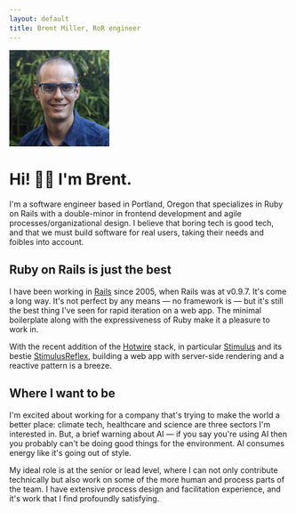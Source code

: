 ```yaml
---
layout: default
title: Brent Miller, RoR engineer
---
```


<img src="images/brent_miller.jpg" width="180" id="headshot">

<h1 id="greeting">Hi! 👋🏼 I'm Brent.</h1>
<p>I'm a software engineer based in Portland, Oregon that specializes in Ruby on Rails with a double-minor in frontend development and agile processes/organizational design. I believe that boring tech is good tech, and that we must build software for real users, taking their needs and foibles into account.</p>

<h2>Ruby on Rails is just the best</h2>

<p>I have been working in <a href="https://rubyonrails.org/">Rails</a> since 2005, when Rails was at v0.9.7. It's come a long way. It's not perfect by any means &mdash; no framework is &mdash; but it's still the best thing I've seen for rapid iteration on a web app. The minimal boilerplate along with the expressiveness of Ruby make it a pleasure to work in.</p>

<p>With the recent addition of the <a href="https://hotwired.dev/">Hotwire</a> stack, in particular <a href="https://stimulus.hotwired.dev/">Stimulus</a> and its bestie <a href="https://docs.stimulusreflex.com/">StimulusReflex</a>, building a web app with server-side rendering and a reactive pattern is a breeze.</p>

<h2>Where I want to be</h2>

<p>I'm excited about working for a company that's trying to make the world a better place: climate tech, healthcare and science are three sectors I'm interested in. But, a brief warning about AI &mdash; if you say you're using AI then you probably can't be doing good things for the environment. AI consumes energy like it's going out of style.</p>

<p>My ideal role is at the senior or lead level, where I can not only contribute technically but also work on some of the more human and process parts of the team. I have extensive process design and facilitation experience, and it's work that I find profoundly satisfying.</p>
